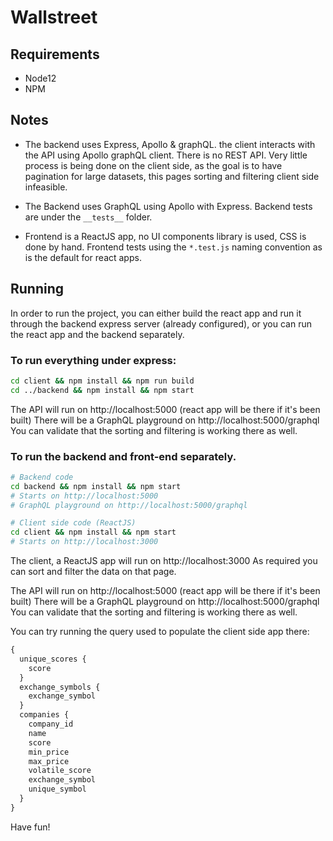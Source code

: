 # Wallstreet

## Requirements

- Node12
- NPM

## Notes

- The backend uses Express, Apollo & graphQL.
the client interacts with the API using Apollo graphQL client.
There is no REST API.
Very little process is being done on the client side, as the goal is to have
pagination for large datasets, this pages sorting and filtering client side infeasible.

- The Backend uses GraphQL using Apollo with Express. Backend tests are under the `__tests__` folder.

- Frontend is a ReactJS app, no UI components library is used, CSS is done by hand. 
Frontend tests using the `*.test.js`
naming convention as is the default for react apps.


## Running

In order to run the project, you can either build the react app and run 
it through the backend express server (already configured),
or you can run the react app and the backend separately.

### To run everything under express:

```bash
cd client && npm install && npm run build
cd ../backend && npm install && npm start
```

The API will run on http://localhost:5000 (react app will be there if it's been built)
There will be a GraphQL playground on http://localhost:5000/graphql
You can validate that the sorting and filtering is working there as well.

### To run the backend and front-end separately.

```bash
# Backend code
cd backend && npm install && npm start
# Starts on http://localhost:5000
# GraphQL playground on http://localhost:5000/graphql

# Client side code (ReactJS)
cd client && npm install && npm start
# Starts on http://localhost:3000
```

The client, a ReactJS app will run on http://localhost:3000
As required you can sort and filter the data on that page.

The API will run on http://localhost:5000 (react app will be there if it's been built)
There will be a GraphQL playground on http://localhost:5000/graphql
You can validate that the sorting and filtering is working there as well.

You can try running the query used to populate the client side app there:

```graphql
{
  unique_scores {
    score
  }
  exchange_symbols {
    exchange_symbol
  }
  companies {
    company_id
    name
    score
    min_price
    max_price
    volatile_score
    exchange_symbol
    unique_symbol
  }
}
```

Have fun!
